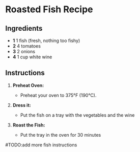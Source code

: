 # Roasted Fish Recipe


## Ingredients

- **1** 1 fish (fresh, nothing too fishy)
- **2** 4 tomatoes
- **3** 2 onions 
- **4** 1 cup white wine

## Instructions

1. **Preheat Oven:**
   - Preheat your oven to 375°F (190°C).

2. **Dress it:**
   - Put the fish on a tray with the vegetables and the wine

3. **Roast the Fish:**
   - Put the tray in the oven for 30 minutes

#TODO:add more fish instructions 
